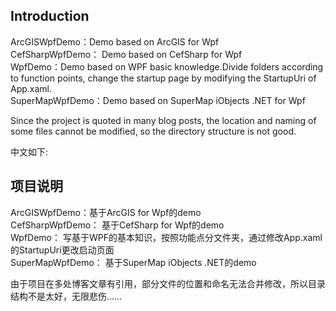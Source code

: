 ## Introduction
ArcGISWpfDemo：Demo based on ArcGIS for Wpf     
CefSharpWpfDemo： Demo based on CefSharp for Wpf   
WpfDemo：Demo based on WPF basic knowledge.Divide folders according to function points, change the startup page by modifying the StartupUri of App.xaml.     
SuperMapWpfDemo：Demo based on SuperMap iObjects .NET for Wpf

Since the project is quoted in many blog posts, the location and naming of some files cannot be modified, so the directory structure is not good.   

中文如下:
## 项目说明
ArcGISWpfDemo：基于ArcGIS for Wpf的demo    
CefSharpWpfDemo： 基于CefSharp for Wpf的demo    
WpfDemo： 写基于WPF的基本知识，按照功能点分文件夹，通过修改App.xaml的StartupUri更改启动页面     
SuperMapWpfDemo：  基于SuperMap iObjects .NET的demo 
 
由于项目在多处博客文章有引用，部分文件的位置和命名无法合并修改，所以目录结构不是太好，无限悲伤……    
